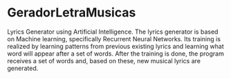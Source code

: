 # GeradorLetraMusicas
Lyrics Generator using Artificial Intelligence.
The lyrics generator is based on Machine learning, specifically Recurrent Neural Networks. 
Its training is realized by learning patterns from previous existing lyrics and learning what word will appear after a set of words. 
After the training is done, the program receives a set of words and, based on these, new musical lyrics are generated.
